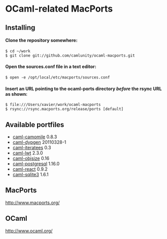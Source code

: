 OCaml-related MacPorts
======================

Installing
----------

#### Clone the repository somewhere:

    $ cd ~/work
    $ git clone git://github.com/camlunity/ocaml-macports.git

#### Open the sources.conf file in a text editor:

    $ open -e /opt/local/etc/macports/sources.conf

#### Insert an URL pointing to the ocaml-ports directory *before* the rsync URL as shown:

    $ file:///Users/xavier/work/ocaml-macports
    $ rsync://rsync.macports.org/release/ports [default]

Available portfiles
-------------------

 * [caml-camomile][] 0.8.3
 * [caml-dypgen][] 20110328-1
 * [caml-iteratees][] 0.3
 * [caml-lwt][] 2.3.0
 * [caml-objsize][] 0.16
 * [caml-postgresql][] 1.16.0
 * [caml-react][] 0.9.2
 * [caml-sqlite3][] 1.6.1

[caml-camomile]: http://camomile.sourceforge.net/
[caml-dypgen]: http://dypgen.free.fr/
[caml-iteratees]: http://ocaml-iteratees.forge.ocamlcore.org/
[caml-lwt]: http://ocsigen.org/lwt
[caml-objsize]: http://forge.ocamlcore.org/projects/objsize/
[caml-postgresql]: http://www.ocaml.info/home/ocaml_sources.html
[caml-react]: http://erratique.ch/software/react
[caml-sqlite3]: http://www.ocaml.info/home/ocaml_sources.html

MacPorts
--------

http://www.macports.org/

OCaml
-----

http://www.ocaml.org/
